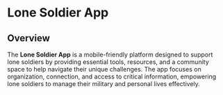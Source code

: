 # Lone Soldier App

## Overview
The **Lone Soldier App** is a mobile-friendly platform designed to support lone soldiers by providing essential tools, resources, and a community space to help navigate their unique challenges. The app focuses on organization, connection, and access to critical information, empowering lone soldiers to manage their military and personal lives effectively.
